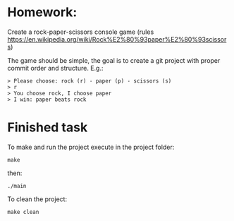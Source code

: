 # Homework:

Create a rock-paper-scissors console game
(rules https://en.wikipedia.org/wiki/Rock%E2%80%93paper%E2%80%93scissors)

The game should be simple, the goal is to create a git project with proper commit order and structure. E.g.:

```
> Please choose: rock (r) - paper (p) - scissors (s)
> r
> You choose rock, I choose paper
> I win: paper beats rock
```

# Finished task

To make and run the project execute in the project folder:
```
make
```
then:
```
./main
```
To clean the project:
```
make clean
```